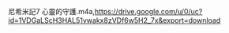 尼希米記7 心靈的守護.m4a,https://drive.google.com/u/0/uc?id=1VDGaLScH3HAL51vwakx8zVDf6w5H2_7x&export=download